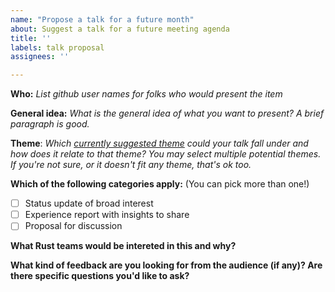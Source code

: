 ```yaml
---
name: "Propose a talk for a future month"
about: Suggest a talk for a future meeting agenda
title: ''
labels: talk proposal
assignees: ''

---
```


**Who:** *List github user names for folks who would present the item*

**General idea:** *What is the general idea of what you want to present? A brief paragraph is good.*

**Theme**: *Which [currently suggested theme] could your talk fall under and how does it relate to that theme? You may select multiple potential themes. If you're not sure, or it doesn't fit any theme, that's ok too.*

**Which of the following categories apply:** (You can pick more than one!)

* [ ] Status update of broad interest
* [ ] Experience report with insights to share
* [ ] Proposal for discussion

**What Rust teams would be intereted in this and why?**

**What kind of feedback are you looking for from the audience (if any)? Are there specific questions you'd like to ask?**

[currently suggested theme]: https://github.com/rust-lang/ctcft/issues?q=is%3Aissue+is%3Aopen+label%3A%22suggested+theme%22
